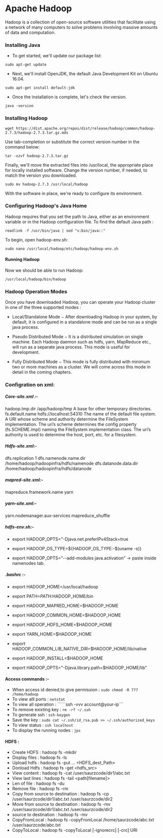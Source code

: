 # Apache Hadoop 
   Hadoop is a collection of open-source software utilities that facilitate using a network of many computers to solve problems involving massive amounts of data and computation.
### Installing Java
- To get started, we'll update our package list:
```
sudo apt-get update
```
- Next, we'll install OpenJDK, the default Java Development Kit on Ubuntu 16.04.
```
sudo apt-get install default-jdk
```
- Once the installation is complete, let's check the version.
```
java -version
```
### Installing Hadoop
```
wget https://dist.apache.org/repos/dist/release/hadoop/common/hadoop-2.7.3/hadoop-2.7.3.tar.gz.mds
```
Use tab-completion or substitute the correct version number in the command below:
```
tar -xzvf hadoop-2.7.3.tar.gz
```
Finally, we'll move the extracted files into /usr/local, the appropriate place for locally installed software. Change the version number, if needed, to match the version you downloaded.
```
sudo mv hadoop-2.7.3 /usr/local/hadoop
```
With the software in place, we're ready to configure its environment.

### Configuring Hadoop's Java Home
Hadoop requires that you set the path to Java, either as an environment variable or in the Hadoop configuration file.
To find the default Java path :
```
readlink -f /usr/bin/java | sed "s:bin/java::"
```
To begin, open hadoop-env.sh:
```
sudo nano /usr/local/hadoop/etc/hadoop/hadoop-env.sh
```
#### Running Hadoop
Now we should be able to run Hadoop:
```
/usr/local/hadoop/bin/hadoop
```
### Hadoop Operation Modes
Once you have downloaded Hadoop, you can operate your Hadoop cluster in one of the three supported modes :
- Local/Standalone Mode − After downloading Hadoop in your system, by default, it is configured in a standalone mode and can be run as a single java process.

- Pseudo Distributed Mode − It is a distributed simulation on single machine. Each Hadoop daemon such as hdfs, yarn, MapReduce etc., will run as a separate java process. This mode is useful for development.

- Fully Distributed Mode − This mode is fully distributed with minimum two or more machines as a cluster. We will come across this mode in detail in the coming chapters.

### Configration on xml:
##### Core-site.xml :-
<configuration>
<property>
<name>hadoop.tmp.dir</name>
  <value>/app/hadoop/tmp</value>
  <description>A base for other temporary directories.</description>
</property>
<property>
 <name>fs.default.name</name>
  <value>hdfs://localhost:54310</value>
   <description>The name of the default file system.  A URI whose scheme and authority determine the FileSystem implementation.  The uri’s scheme determines the config property (fs.SCHEME.impl) naming the FileSystem implementation class.  The uri’s authority is used to determine the host, port, etc. for a filesystem.</description>
</property>
</configuration>

##### Hdfs-site.xml:-
<configuration>
	<property>
      <name>dfs.replication</name>
      <value>1</value>
   </property>
   <property>
      <name>dfs.namenode.name.dir</name>
      <value>/home/hadoop/hadoopinfra/hdfs/namenode </value>
   </property>
   <property>
      <name>dfs.datanode.data.dir</name> 
      <value>/home/hadoop/hadoopinfra/hdfs/datanode </value> 
   </property>
</configuration>

##### mapred-site.xml:-
<configuration>
	<property> 
      <name>mapreduce.framework.name</name>
      <value>yarn</value>
   </property>
</configuration>

##### yarn-site.xml:-
<configuration>
	<property>
      <name>yarn.nodemanager.aux-services</name>
      <value>mapreduce_shuffle</value>
   </property>
</configuration>

##### hdfs-env.sh:-
- export HADOOP_OPTS="-Djava.net.preferIPv4Stack=true
- export HADOOP_OS_TYPE=${HADOOP_OS_TYPE:-$(uname -s)}

- export HADOOP_OPTS="--add-modules java.activation" -> paste inside namenodes tab.

##### .bashrc :-
- export HADOOP_HOME=/usr/local/hadoop
- export PATH=$PATH:$HADOOP_HOME/bin

- export HADOOP_MAPRED_HOME=$HADOOP_HOME
- export HADOOP_COMMON_HOME=$HADOOP_HOME
- export HADOOP_HDFS_HOME=$HADOOP_HOME
- export YARN_HOME=$HADOOP_HOME
- export HADOOP_COMMON_LIB_NATIVE_DIR=$HADOOP_HOME/lib/native
- export HADOOP_INSTALL=$HADOOP_HOME
- export HADOOP_OPTS="-Djava.library.path=$HADOOP_HOME/lib" 

#### Access commands :-
- When access id denied,to give permission : ```sudo chmod -R 777 /home/hadoop```
- To view alll ports : ```netstat```
- To view all operation : ``````ssh -vvv account@your-ip```
- To remove exixting key : ```rm -rf ~/.ssh```
- To generate ssh : ```ssh-keygen```
- Save the key : ```sudo cat ~/.ssh/id_rsa.pub >> ~/.ssh/authorized_keys```
- To view status : ```ssh localhost```
- To display the running nodes : ```jps```

#### HDFS : 
		
- Create HDFS : hadoop fs -mkdir <paths>
- Display files : hadoop fs -ls <args>
- Upload hdfs :  hadoop fs -put <localsrc> ... <HDFS_dest_Path>
- Donload Hdfs :  hadoop fs -get <hdfs_src> <localdst>
- View content : hadoop fs -cat /user/saurzcode/dir1/abc.txt
- View last lines : hadoop fs -tail <path[filename]>
- Len of file :  hadoop fs -du <path>
- Remove file :  hadoop fs -rm <arg>
- Copy from source to destination : hadoop fs -cp /user/saurzcode/dir1/abc.txt /user/saurzcode/dir2
- Move from source to destination : hadoop fs -mv /user/saurzcode/dir1/abc.txt /user/saurzcode/dir2
- source to destination :  hadoop fs -mv <src> <dest>
- CopyFromLocal : hadoop fs -copyFromLocal /home/saurzcode/abc.txt  /user/saurzcode/abc.txt
- CopyToLocal :  hadoop fs -copyToLocal [-ignorecrc] [-crc] URI <localdst>
